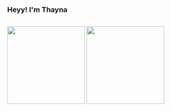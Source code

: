 ### Heyy! I'm Thayna


##
<div>
  <img height="180cm" src="https://github-readme-stats.vercel.app/api?username=thayna-bezerra&show_icons=true&hide=contribs,prs&cache_seconds=86400&theme=tokyonight"/>
  <img height="180cm" src="https://github-readme-stats.vercel.app/api/top-langs/?username=thayna-bezerra&layout=compact&theme=tokyonight"/>
</div>

##
  
  
